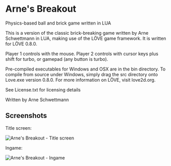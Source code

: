 Arne's Breakout 
=============

Physics-based ball and brick game written in LUA 

This is a version of the classic brick-breaking game written by Arne Schwettmann in LUA, making use of the LÖVE game framework. It is written for LÖVE 0.8.0.

Player 1 controls with the mouse.
Player 2 controls with cursor keys plus shift for turbo, or gamepad (any button is turbo).

Pre-compiled executables for Windows and OSX are in the bin directory. To compile from source under Windows, simply drag the src directory onto Love.exe version 0.8.0. For more information on LÖVE, visit love2d.org.

See License.txt for licensing details

Written by Arne Schwettmann 


## Screenshots

Title screen:

![Arne's Breakout - Title screen](http://www.arneschwettmann.com/delme/screenshots/ArnesBreakout_shot0.jpg)

Ingame:

![Arne's Breakout - Ingame](http://www.arneschwettmann.com/delme/screenshots/ArnesBreakout_shot1.jpg)
